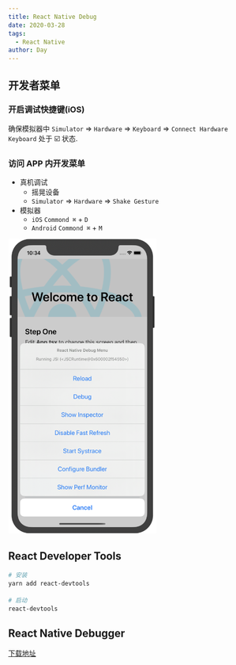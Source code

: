 ```yaml
---
title: React Native Debug
date: 2020-03-28
tags:
  - React Native
author: Day
---
```


## 开发者菜单

### 开启调试快捷键(iOS)

确保模拟器中 `Simulator` => `Hardware` => `Keyboard` => `Connect Hardware Keyboard` 处于 ☑️ 状态.

### 访问 APP 内开发菜单

- 真机调试
  - 摇晃设备
  - `Simulator` => `Hardware` => `Shake Gesture`
- 模拟器
  - `iOS` `Commond ⌘` + `D`
  - `Android` `Commond ⌘` + `M`

<img src="/react-native/debug-menu.png" width="300"/>

## React Developer Tools

```sh
# 安装
yarn add react-devtools

# 启动
react-devtools
```

## React Native Debugger

[下载地址](https://github.com/jhen0409/react-native-debugger/releases)
